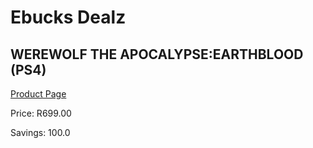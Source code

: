
# Ebucks Dealz
## WEREWOLF THE APOCALYPSE:EARTHBLOOD (PS4)
[Product Page](https://www.ebucks.com/web/shop/productSelected.do?prodId=1146592469&catId=724351586)

Price: R699.00

Savings: 100.0


	